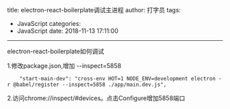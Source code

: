 title: electron-react-boilerplate调试主进程
author: 打字员
tags:
  - JavaScript
categories:
  - JavaScript
date: 2018-11-13 17:11:00
---
electron-react-boilerplate如何调试

1.修改package.json,增加 --inspect=5858
```
    "start-main-dev": "cross-env HOT=1 NODE_ENV=development electron -r @babel/register --inspect=5858 ./app/main.dev.js",
```
2.访问chrome://inspect/#devices。点击Configure增加5858端口